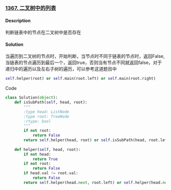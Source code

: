 ### [1367. 二叉树中的列表](https://leetcode-cn.com/problems/linked-list-in-binary-tree/)

#### Description

判断链表中的节点在二叉树中是否存在



#### Solution

当遍历到二叉树的节点时，开始判断，当节点时不同于链表的节点时，返回False,当链表的节点遍历到最后一个，返回true，否则当有节点不同就返回false，对于递归中的遍历以及左右子树的遍历，可以参考这道题目中

```python
self.helper(root) or self.main(root.left) or self.main(root.right)
```



Code

```python
class Solution(object):
    def isSubPath(self, head, root):
        """
        :type head: ListNode
        :type root: TreeNode
        :rtype: bool
        """
        if not root:
            return False 
        return self.helper(head, root) or self.isSubPath(head, root.left) or self.isSubPath(head, root.right)
        
    def helper(self, head, root):
        if not head:
            return True 
        if not root:
            return False 
        if head.val != root.val:
            return False 
        return self.helper(head.next, root.left) or self.helper(head.next, root.right)
```

